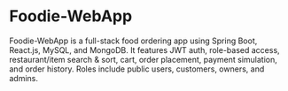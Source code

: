 # Foodie-WebApp
Foodie-WebApp is a full-stack food ordering app using Spring Boot, React.js, MySQL, and MongoDB. It features JWT auth, role-based access, restaurant/item search &amp; sort, cart, order placement, payment simulation, and order history. Roles include public users, customers, owners, and admins.
